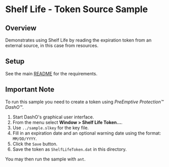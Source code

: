 # Shelf Life - Token Source Sample

## Overview

Demonstrates using Shelf Life by reading the expiration token from an external source, in this case from resources.

## Setup

See the main [README](../README.md) for the requirements.

## Important Note

To run this sample you need to create a token using _PreEmptive Protection™ DashO™_.

1.  Start DashO's graphical user interface.
2.  From the menu select **Window &gt; Shelf Life Token...**.
3.  Use `../sample.slkey` for the key file.
4.  Fill in an expiration date and an optional warning date using the format: `MM/DD/YYYY`.
5.  Click the `Save` button.
6.  Save the token as `ShelfLifeToken.dat` in this directory.

You may then run the sample with `ant`.
